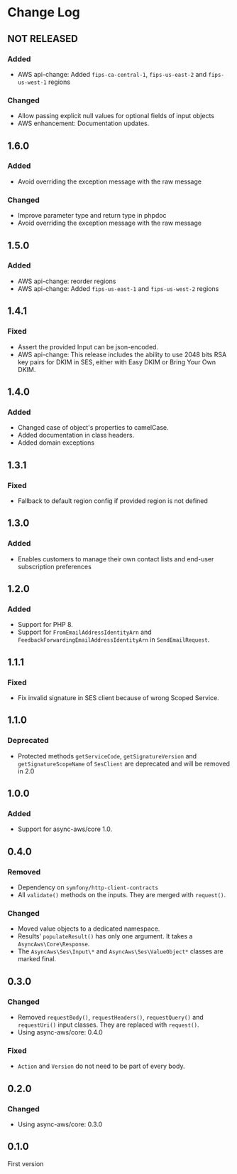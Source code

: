 # Change Log

## NOT RELEASED

### Added

- AWS api-change: Added `fips-ca-central-1`, `fips-us-east-2` and `fips-us-west-1` regions

### Changed

- Allow passing explicit null values for optional fields of input objects
- AWS enhancement: Documentation updates.

## 1.6.0

### Added

- Avoid overriding the exception message with the raw message

### Changed

- Improve parameter type and return type in phpdoc
- Avoid overriding the exception message with the raw message

## 1.5.0

### Added

- AWS api-change: reorder regions
- AWS api-change: Added `fips-us-east-1` and `fips-us-west-2` regions

## 1.4.1

### Fixed

- Assert the provided Input can be json-encoded.
- AWS api-change: This release includes the ability to use 2048 bits RSA key pairs for DKIM in SES, either with Easy DKIM or Bring Your Own DKIM.

## 1.4.0

### Added

- Changed case of object's properties to camelCase.
- Added documentation in class headers.
- Added domain exceptions

## 1.3.1

### Fixed

- Fallback to default region config if provided region is not defined

## 1.3.0

### Added

- Enables customers to manage their own contact lists and end-user subscription preferences

## 1.2.0

### Added

- Support for PHP 8.
- Support for `FromEmailAddressIdentityArn` and `FeedbackForwardingEmailAddressIdentityArn` in `SendEmailRequest`.

## 1.1.1

### Fixed

- Fix invalid signature in SES client because of wrong Scoped Service.

## 1.1.0

### Deprecated

- Protected methods `getServiceCode`, `getSignatureVersion` and `getSignatureScopeName` of `SesClient` are deprecated and will be removed in 2.0

## 1.0.0

### Added

- Support for async-aws/core 1.0.

## 0.4.0

### Removed

- Dependency on `symfony/http-client-contracts`
- All `validate()` methods on the inputs. They are merged with `request()`.

### Changed

- Moved value objects to a dedicated namespace.
- Results' `populateResult()` has only one argument. It takes a `AsyncAws\Core\Response`.
- The `AsyncAws\Ses\Input\*` and `AsyncAws\Ses\ValueObject*` classes are marked final.

## 0.3.0

### Changed

- Removed `requestBody()`, `requestHeaders()`, `requestQuery()` and `requestUri()` input classes. They are replaced with `request()`.
- Using async-aws/core: 0.4.0

### Fixed

- `Action` and `Version` do not need to be part of every body.

## 0.2.0

### Changed

- Using async-aws/core: 0.3.0

## 0.1.0

First version
